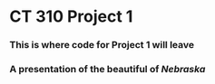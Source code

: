 # CT 310 Project 1

### This is where code for Project 1 will leave
### A presentation of the beautiful of *Nebraska*
